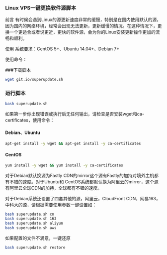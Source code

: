 ### Linux VPS一键更换软件源脚本
  
前言
有时候会遇到Linux的源更新速度非常的缓慢，特别是在国内使用默认的源，因为国内的网络环境，经常会出现无法更新，更新缓慢的情况。在这种情况下，更换一个更适合或者说更近，更快的软件源，会为你的Linux安装更新操作更加的流畅和顺利。

使用
系统要求：CentOS 5+、Ubuntu 14.04+、Debian 7+

使用命令：

###下载脚本
```bash
wget git.io/superupdate.sh
```
### 运行脚本
```bash
bash superupdate.sh
```
如果第一步你出现错误或执行后无任何输出，请检查是否安装wget和ca-certificates，使用命令：

#### Debian、Ubuntu
```bash
apt-get install -y wget && apt-get install -y ca-certificates
```
#### CentOS
```bash
yum install -y wget && yum install -y ca-certificates
```
对于Debian默认换源为Fastly CDN的mirror这个源有Fastly的加持对境外主机都有不错的速度。对于Ubuntu和 CentOS系统都默认换为阿里云的mirror，这个源有阿里云全球CDN的加持，全球都有不错的速度。

对于Debian系统还设置了四套其他的源，阿里云，CloudFront CDN，网易163，中科大的源，请根据需要使用参数一键设置如：
```bash
bash superupdate.sh cn
bash superupdate.sh 163
bash superupdate.sh aliyun
bash superupdate.sh aws
```
如果配置的文件不满意，一键还原
```bash
bash superupdate.sh restore
```